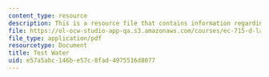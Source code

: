 ```yaml
---
content_type: resource
description: This is a resource file that contains information regarding test water.
file: https://ol-ocw-studio-app-qa.s3.amazonaws.com/courses/ec-715-d-lab-disseminating-innovations-for-the-common-good-spring-2007/e57a5abc146be57c8fad4975516d8077_MITEC_715S07_testwater.pdf
file_type: application/pdf
resourcetype: Document
title: Test Water
uid: e57a5abc-146b-e57c-8fad-4975516d8077
---
```

